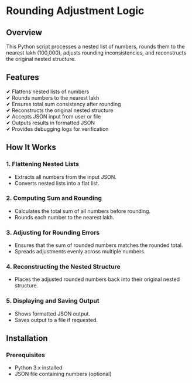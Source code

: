 # Rounding Adjustment Logic

## Overview
This Python script processes a nested list of numbers, rounds them to the nearest lakh (100,000), adjusts rounding inconsistencies, and reconstructs the original nested structure.

## Features
✔ Flattens nested lists of numbers  
✔ Rounds numbers to the nearest lakh  
✔ Ensures total sum consistency after rounding  
✔ Reconstructs the original nested structure  
✔ Accepts JSON input from user or file  
✔ Outputs results in formatted JSON  
✔ Provides debugging logs for verification  

## How It Works

### 1. **Flattening Nested Lists**
- Extracts all numbers from the input JSON.
- Converts nested lists into a flat list.

### 2. **Computing Sum and Rounding**
- Calculates the total sum of all numbers before rounding.
- Rounds each number to the nearest lakh.

### 3. **Adjusting for Rounding Errors**
- Ensures that the sum of rounded numbers matches the rounded total.
- Spreads adjustments evenly across multiple numbers.

### 4. **Reconstructing the Nested Structure**
- Places the adjusted rounded numbers back into their original nested structure.

### 5. **Displaying and Saving Output**
- Shows formatted JSON output.
- Saves output to a file if requested.

## Installation

### Prerequisites
- Python 3.x installed
- JSON file containing numbers (optional)

